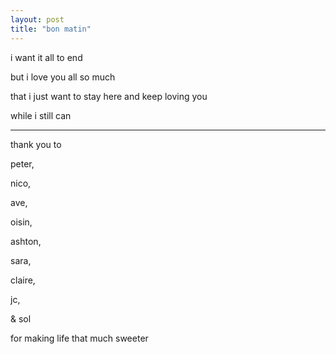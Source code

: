 ```yaml
---
layout: post
title: "bon matin"
---
```


i want it all to end

but i love you all so much

that i just want to stay here and keep loving you

while i still can

---

thank you to



peter,

nico,

ave,

oisin,

ashton,

sara,

claire,

jc,

& sol



for making life that much sweeter
